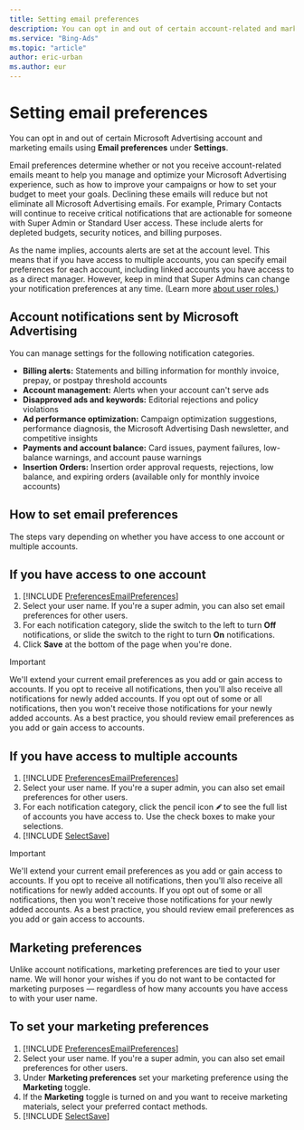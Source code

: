 ```yaml
---
title: Setting email preferences
description: You can opt in and out of certain account-related and marketing emails from Microsoft Advertising.
ms.service: "Bing-Ads"
ms.topic: "article"
author: eric-urban
ms.author: eur
---
```


# Setting email preferences

You can opt in and out of certain Microsoft Advertising account and marketing emails using **Email preferences** under **Settings**.

Email preferences determine whether or not you receive account-related emails meant to help you manage and optimize your Microsoft Advertising experience, such as how to improve your campaigns or how to set your budget to meet your goals. Declining these emails will reduce but not eliminate all Microsoft Advertising emails. For example, Primary Contacts will continue to receive critical notifications that are actionable for someone with Super Admin or Standard User access. These include alerts for depleted budgets, security notices, and billing purposes.

As the name implies, accounts alerts are set at the account level. This means that if you have access to multiple accounts, you can specify email preferences for each account, including linked accounts you have access to as a direct manager. However, keep in mind that Super Admins can change your notification preferences at any time. (Learn more [about user roles.](./hlp_BA_CONC_SSUserRoles.md))

## Account notifications sent by Microsoft Advertising

You can manage settings for the following notification categories.

- **Billing alerts:** Statements and billing information for monthly invoice, prepay, or postpay threshold accounts
- **Account management:** Alerts when your account can't serve ads
- **Disapproved ads and keywords:** Editorial rejections and policy violations
- **Ad performance optimization:** Campaign optimization suggestions, performance diagnosis, the Microsoft Advertising Dash newsletter, and competitive insights
- **Payments and account balance:** Card issues, payment failures, low-balance warnings, and account pause warnings
- **Insertion Orders:** Insertion order approval requests, rejections, low balance, and expiring orders (available only for monthly invoice accounts)

## How to set email preferences

The steps vary depending on whether you have access to one account or multiple accounts.

## If you have access to one account
1. [!INCLUDE [PreferencesEmailPreferences](./includes/PreferencesEmailPreferences.md)]
1. Select your user name. If you're a super admin, you can also set email preferences for other users.
1. For each notification category, slide the switch to the left to turn **Off** notifications, or slide the switch to the right to turn **On** notifications.
1. Click **Save** at the bottom of the page when you're done.

> [!IMPORTANT]
> We'll extend your current email preferences as you add or gain access to accounts. If you opt to receive all notifications, then you'll also receive all notifications for newly added accounts. If you opt out of some or all notifications, then you won't receive those notifications for your newly added accounts. As a best practice, you should review email preferences as you add or gain access to accounts.

## If you have access to multiple accounts
1. [!INCLUDE [PreferencesEmailPreferences](./includes/PreferencesEmailPreferences.md)]
1. Select your user name. If you're a super admin, you can also set email preferences for other users.
1. For each notification category, click the pencil icon ![pencil icon](../images/BA_icon_edit.png) to see the full list of accounts you have access to. Use the check boxes to make your selections.
1. [!INCLUDE [SelectSave](./includes/SelectSave.md)]

> [!IMPORTANT]
> We'll extend your current email preferences as you add or gain access to accounts. If you opt to receive all notifications, then you'll also receive all notifications for newly added accounts. If you opt out of some or all notifications, then you won't receive those notifications for your newly added accounts. As a best practice, you should review email preferences as you add or gain access to accounts.

## Marketing preferences

Unlike account notifications, marketing preferences are tied to your user name. We will honor your wishes if you do not want to be contacted for marketing purposes — regardless of how many accounts you have access to with your user name.

## To set your marketing preferences
1. [!INCLUDE [PreferencesEmailPreferences](./includes/PreferencesEmailPreferences.md)]
1. Select your user name. If you're a super admin, you can also set email preferences for other users.
1. Under **Marketing preferences** set your marketing preference using the **Marketing** toggle.
1. If the **Marketing** toggle is turned on and you want to receive marketing materials, select your preferred contact methods.
1. [!INCLUDE [SelectSave](./includes/SelectSave.md)]


